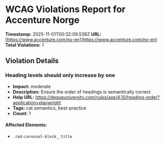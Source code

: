 # WCAG Violations Report for Accenture Norge

**Timestamp:** 2025-11-01T00:32:09.538Z
**URL:** [https://www.accenture.com/no-en](https://www.accenture.com/no-en)
**Total Violations:** 1

## Violation Details

### Heading levels should only increase by one

- **Impact:** moderate
- **Description:** Ensure the order of headings is semantically correct
- **Help URL:** https://dequeuniversity.com/rules/axe/4.10/heading-order?application=playwright
- **Tags:** cat.semantics, best-practice
- **Count:** 1

#### Affected Elements:

- `.rad-carousel-block__title`
